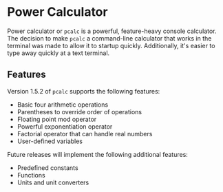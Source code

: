 # Power Calculator

Power calculator or `pcalc` is a powerful, feature-heavy console calculator. The
decision to make `pcalc` a command-line calculator that works in the terminal
was made to allow it to startup quickly. Additionally, it's easier to type away
quickly at a text terminal.

## Features

Version 1.5.2 of `pcalc` supports the following features:

* Basic four arithmetic operations
* Parentheses to override order of operations
* Floating point mod operator
* Powerful exponentiation operator
* Factorial operator that can handle real numbers
* User-defined variables

Future releases will implement the following additional features:

* Predefined constants
* Functions
* Units and unit converters
